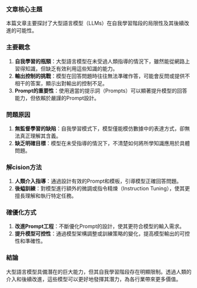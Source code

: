 ### 文章核心主題
本篇文章主要探討了大型語言模型（LLMs）在自我學習階段的局限性及其後續改進的可能性。

### 主要觀念
1. **自我學習的瓶頸**：大型語言模型在未受過人類指導的情況下，雖然能從網路上習得知識，但缺乏有效利用這些知識的能力。
2. **輸出控制的挑戰**：模型在回答問題時往往無法準確作答，可能會反問或提供不相干的答案，顯示出對輸出的控制不足。
3. **Prompt的重要性**：使用適當的提示詞（Prompts）可以顯著提升模型的回答能力，但依賴於嚴謹的Prompt設計。

### 問題原因
1. **無監督學習的缺陷**：自我學習模式下，模型僅能模仿數據中的表達方式，卻無法真正理解其含義。
2. **缺乏明確目標**：模型在未受指導的情況下，不清楚如何將所學知識應用於具體問題。

### 解cision方法
1. **人類介入指導**：通過設計有效的Prompt和模板，引導模型正確回答問題。
2. **後螠訓練**：對模型進行額外的微調或指令精煉（Instruction Tuning），使其更擅長理解和執行特定任務。

### 確優化方式
1. **改進Prompt工程**：不斷優化Prompt的設計，使其更符合模型的輸入需求。
2. **提升模型可控性**：通過模型架構調整或訓練策略的變化，提高模型輸出的可控性和準確性。

### 結論
大型語言模型具備潛在的巨大能力，但其自我學習階段存在明顯限制。透過人類的介入和後續改進，這些模型可以更好地發揮其潛力，為各行業帶來更多價值。